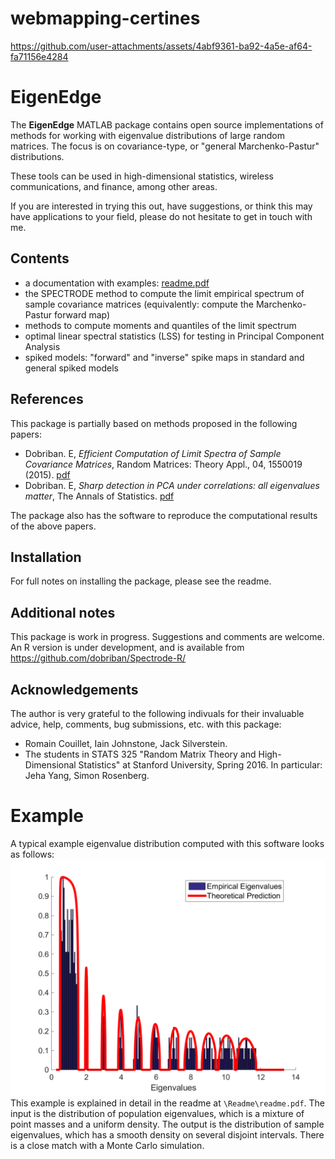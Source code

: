 # webmapping-certines
https://github.com/user-attachments/assets/4abf9361-ba92-4a5e-af64-fa71156e4284
# EigenEdge
The **EigenEdge** MATLAB package contains open source implementations 
of methods for working with eigenvalue distributions of large random matrices. 
The focus is on covariance-type, or "general Marchenko-Pastur" distributions. 

These tools can be used in high-dimensional statistics, wireless communications, and finance, among other areas.

If you are interested in trying this out, have suggestions, or think this may have applications to your field, please do not hesitate to get in touch with me. 

## Contents 

* a documentation with examples: [readme.pdf](https://github.com/dobriban/EigenEdge/blob/master/readme/readme.pdf)
* the SPECTRODE method to compute the limit empirical spectrum of sample covariance matrices (equivalently: compute the Marchenko-Pastur forward map) 
* methods to compute moments and quantiles of the limit spectrum 
* optimal linear spectral statistics (LSS) for testing in Principal Component Analysis
* spiked models: "forward" and "inverse" spike maps in standard and general spiked models

## References

This package is partially based on methods proposed in the following papers: 
* Dobriban. E,  *Efficient Computation of Limit Spectra of Sample Covariance Matrices*, Random Matrices: Theory Appl., 04, 1550019 (2015). [pdf](https://github.com/dobriban/Papers/blob/master/Dobriban%20-%20Efficient%20computation%20of%20limit%20spectra%20of%20sample%20covariance%20matrices-2015-RMTA.pdf)
* Dobriban. E,  *Sharp detection in PCA under correlations: all eigenvalues matter*, The Annals of Statistics. [pdf](https://github.com/dobriban/Papers/blob/master/Dobriban%20-%20Sharp%20detection%20in%20PCA%20under%20correlations.%20all%20eigenvalues%20matter%20-%202017%20-%20AoS.pdf)

The package also has the software to reproduce the computational results of the above papers. 

## Installation

For full notes on installing the package, please see the readme. 

## Additional notes
This package is work in progress. Suggestions and comments are welcome.
An R version is under development, and is available from https://github.com/dobriban/Spectrode-R/

## Acknowledgements
The author is very grateful to the following indivuals for their invaluable advice, help, comments, bug submissions, etc. with this package:
* Romain Couillet, Iain Johnstone, Jack Silverstein.
* The students in STATS 325 "Random Matrix Theory and High-Dimensional Statistics" at Stanford University, Spring 2016. In particular: Jeha Yang, 	Simon Rosenberg. 

# Example
A typical example eigenvalue distribution computed with this software looks as follows: 
![Alt text](https://github.com/dobriban/EigenEdge/blob/master/Experiments/Examples/Illustration_mixture_3.png?raw=true "Optional Title")
This example is explained in detail in the readme at `\Readme\readme.pdf`. The input is the distribution of population eigenvalues, which is a mixture of point masses and a uniform density. The output is the distribution of sample eigenvalues, which has a smooth density on several disjoint intervals. There is a close match with a Monte Carlo simulation.
